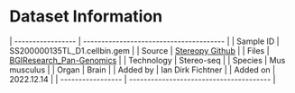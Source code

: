 # Dataset Information

| ----------------- | --------------------------------------- |
| Sample ID         | SS200000135TL_D1.cellbin.gem            |
| Source            | [Stereopy Github](https://github.com/BGIResearch/stereopy) |
| Files             | [BGIResearch_Pan-Genomics](https://pan.genomics.cn/ucdisk/s/BvIrye) |
| Technology        | Stereo-seq                              |
| Species           | Mus musculus                            |
| Organ             | Brain                                   |
| Added by          | Ian Dirk Fichtner                       |
| Added on          | 2022.12.14                              |
| ----------------- | --------------------------------------- |